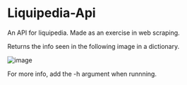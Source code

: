 # Liquipedia-Api

An API for liquipedia. Made as an exercise in web scraping.

Returns the info seen in the following image in a dictionary.

![image](https://user-images.githubusercontent.com/40571030/178121356-161c5983-04f0-4619-b5ad-cad53330d65c.png)

For more info, add the -h argument when runnning.

